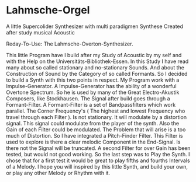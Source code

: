 # Lahmsche-Orgel
A little Supercolider Synthesizer with multi paradigmen Synthese Created after study musical Acoustic

Reday-To-Use:
The Lahmsche-Overton-Synthesizer.

This little Program have I build after my Study of Acoustic by my self and with the Help on the Universitäts-Bibliothek-Essen. In this Study I have read many about so called stationary and no-stationary Sounds. And about the Construction of Sound by the Category of so called Formants. So I decided to build a Synth with this two points in respect.
My Program work with a Impulse-Generator. A Impulse-Generator has the ability of a wonderful Overtone Spectrum. So he is used by many of the Great Electro-Akustik Composers, like Stockhausen. The Signal after build goes through a Formant-Filter. A Formant-Filter is a set of Bandpassfilters which work parallel. The Corner Frequency's ( The highest and lowest Frequency who travel through each Filter ). Is not stationary. It will modulate by a distortion signal. This signal could modulate from the player of the synth. Also the Gain of each Filter could be modulated. The Problem that will arise is a too much of Distortion. So I have integrated a Pitch-Finder Filter. This Filter is used to explore is there a clear melodic Component in the End-Signal. Is there not the Signal will be truncated. A second Filter for over Gain has been tested, but would not good working.
So the last step was to Play the Synth. I chose that for a first test it would be great to play fifths and fourths Intervals of a Melody.
I hope you will inspired by this little Synth, and build your own, or play any other Melody or Rhythm with it.  
